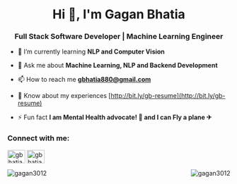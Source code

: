 <h1 align="center">Hi 👋, I'm Gagan Bhatia</h1>
<h3 align="center">Full Stack Software Developer | Machine Learning Engineer</h3>

- 🌱 I’m currently learning **NLP and Computer Vision**

- 💬 Ask me about **Machine Learning, NLP and Backend Development**

- 📫 How to reach me **gbhatia880@gmail.com**

- 📄 Know about my experiences [http://bit.ly/gb-resume](http://bit.ly/gb-resume)

- ⚡ Fun fact **I am Mental Health advocate! 🧠 and I can Fly a plane ✈**

<h3 align="left">Connect with me:</h3>
<p align="left">
<a href="https://twitter.com/gbhatia30" target="blank"><img align="center" src="https://cdn.jsdelivr.net/npm/simple-icons@3.0.1/icons/twitter.svg" alt="gbhatia30" height="30" width="40" /></a>
<a href="https://linkedin.com/in/gbhatia30" target="blank"><img align="center" src="https://cdn.jsdelivr.net/npm/simple-icons@3.0.1/icons/linkedin.svg" alt="gbhatia30" height="30" width="40" /></a>
</p>

<p><img align="left" src="https://github-readme-stats.vercel.app/api/top-langs?username=gagan3012&show_icons=true&locale=en&layout=compact" alt="gagan3012" /></p>

<p><img align="right" src="https://github-readme-stats.vercel.app/api?username=gagan3012&show_icons=true&locale=en" alt="gagan3012" /></p>
